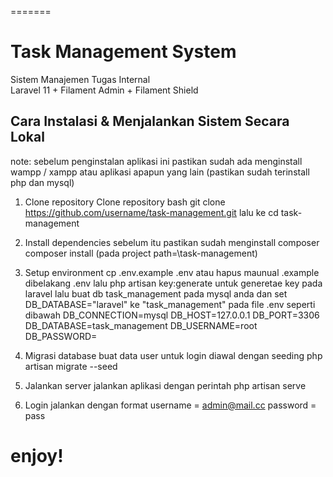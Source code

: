 =======
# Task Management System

Sistem Manajemen Tugas Internal  
Laravel 11 + Filament Admin + Filament Shield

## Cara Instalasi & Menjalankan Sistem Secara Lokal

note: sebelum penginstalan aplikasi ini pastikan sudah ada menginstall wampp / xampp atau aplikasi apapun yang lain (pastikan sudah terinstall php dan mysql)

1. Clone repository
Clone repository
bash git clone https://github.com/username/task-management.git
lalu ke
cd task-management

2. Install dependencies
sebelum itu pastikan sudah menginstall composer
composer install (pada project path=\task-management)

3. Setup environment
cp .env.example .env
atau hapus maunual .example dibelakang .env
lalu
php artisan key:generate
untuk generetae key pada laravel
lalu
buat db task_management pada mysql anda
dan set DB_DATABASE="laravel" ke "task_management" pada file .env seperti dibawah
DB_CONNECTION=mysql
DB_HOST=127.0.0.1
DB_PORT=3306
DB_DATABASE=task_management
DB_USERNAME=root
DB_PASSWORD=

4. Migrasi database
buat data user untuk login diawal dengan seeding
php artisan migrate --seed

5. Jalankan server
jalankan aplikasi dengan perintah
php artisan serve

6. Login
jalankan dengan format
username = admin@mail.cc
password = pass

enjoy!
===========